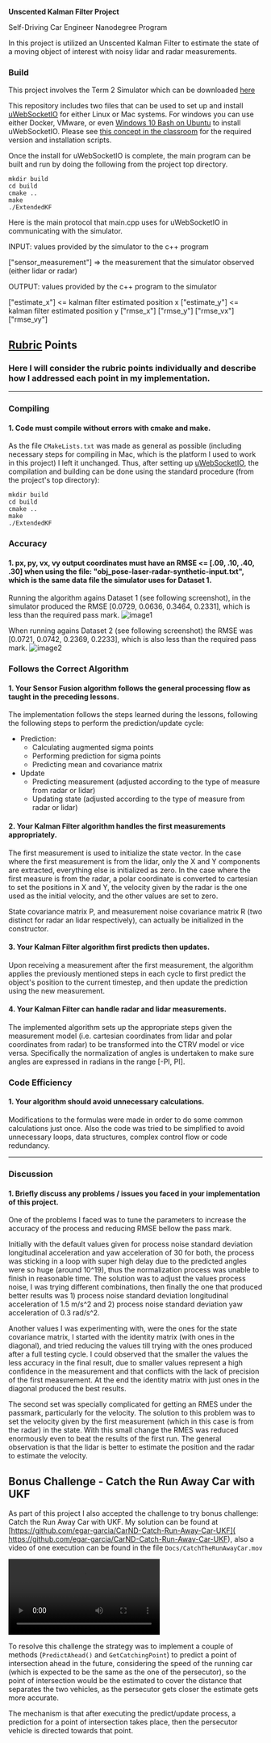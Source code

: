 **Unscented Kalman Filter Project**


Self-Driving Car Engineer Nanodegree Program

In this project is utilized an Unscented Kalman Filter to estimate the state of a moving object of interest with noisy lidar and radar measurements.

[//]: # (Image References)
[image1]: ./Docs/run_dataset1.png
[image2]: ./Docs/run_dataset2.png
[BonusChallengeVideo]: ./Docs/CatchTheRunAwayCar.mov

### Build

This project involves the Term 2 Simulator which can be downloaded [here](https://github.com/udacity/self-driving-car-sim/releases)

This repository includes two files that can be used to set up and install [uWebSocketIO](https://github.com/uWebSockets/uWebSockets) for either Linux or Mac systems. For windows you can use either Docker, VMware, or even [Windows 10 Bash on Ubuntu](https://www.howtogeek.com/249966/how-to-install-and-use-the-linux-bash-shell-on-windows-10/) to install uWebSocketIO. Please see [this concept in the classroom](https://classroom.udacity.com/nanodegrees/nd013/parts/40f38239-66b6-46ec-ae68-03afd8a601c8/modules/0949fca6-b379-42af-a919-ee50aa304e6a/lessons/f758c44c-5e40-4e01-93b5-1a82aa4e044f/concepts/16cf4a78-4fc7-49e1-8621-3450ca938b77) for the required version and installation scripts.

Once the install for uWebSocketIO is complete, the main program can be built and run by doing the following from the project top directory.

```
mkdir build
cd build
cmake ..
make
./ExtendedKF
```

Here is the main protocol that main.cpp uses for uWebSocketIO in communicating with the simulator.

INPUT: values provided by the simulator to the c++ program

["sensor_measurement"] => the measurement that the simulator observed (either lidar or radar)

OUTPUT: values provided by the c++ program to the simulator

["estimate_x"] <= kalman filter estimated position x ["estimate_y"] <= kalman filter estimated position y ["rmse_x"] ["rmse_y"] ["rmse_vx"] ["rmse_vy"]


## [Rubric](https://review.udacity.com/#!/rubrics/783/view) Points
### Here I will consider the rubric points individually and describe how I addressed each point in my implementation.  

---
### Compiling

#### 1. Code must compile without errors with cmake and make.

As the file ```CMakeLists.txt``` was made as general as possible (including necessary steps for compiling in Mac, which is the platform I used to work in this project) I left it unchanged. Thus, after setting up [uWebSocketIO](https://github.com/uWebSockets/uWebSockets), the compilation and building can be done using the standard procedure (from the project's top directory):

```
mkdir build
cd build
cmake ..
make
./ExtendedKF
```


### Accuracy

#### 1. px, py, vx, vy output coordinates must have an RMSE <= [.09, .10, .40, .30] when using the file: "obj_pose-laser-radar-synthetic-input.txt", which is the same data file the simulator uses for Dataset 1.

Running the algorithm agains Dataset 1 (see following screenshot), in the simulator produced the RMSE [0.0729, 0.0636, 0.3464, 0.2331], which is less than the required pass mark.
![image1]

When running agains Dataset 2 (see following screenshot) the RMSE was [0.0721, 0.0742, 0.2369, 0.2233], which is also less than the required pass mark.
![image2]


### Follows the Correct Algorithm

#### 1. Your Sensor Fusion algorithm follows the general processing flow as taught in the preceding lessons.

The implementation follows the steps learned during the lessons, following the following steps to perform the prediction/update cycle:

* Prediction:
  * Calculating augmented sigma points
  * Performing prediction for sigma points
  * Predicting mean and covariance matrix
* Update
  * Predicting measurement (adjusted according to the type of measure from radar or lidar)
  * Updating state  (adjusted according to the type of measure from radar or lidar)


#### 2. Your Kalman Filter algorithm handles the first measurements appropriately.

The first measurement is used to initialize the state vector. In the case where the first measurement is from the lidar, only the X and Y components are extracted, everything else is initialized as zero. In the case where the first measure is from the radar, a polar coordinate is converted to cartesian to set the positions in X and Y, the velocity given by the radar is the one used as the initial velocity, and the other values are set to zero.

State covariance matrix P, and measurement noise covariance matrix R (two distinct for radar an lidar respectively), can actually be initialized in the constructor.


#### 3. Your Kalman Filter algorithm first predicts then updates.

Upon receiving a measurement after the first measurement, the algorithm applies the previously mentioned steps in each cycle to first predict the object's position to the current timestep, and then update the prediction using the new measurement.


#### 4. Your Kalman Filter can handle radar and lidar measurements.

The implemented algorithm sets up the appropriate steps given the measurement model (i.e. cartesian coordinates from lidar and polar coordinates from radar) to be transformed into the CTRV model or vice versa. Specifically the normalization of angles is undertaken to make sure angles are expressed in radians in the range [-PI, PI].


### Code Efficiency

#### 1. Your algorithm should avoid unnecessary calculations.

Modifications to the formulas were made in order to do some common calculations just once. Also the code was tried to be simplified to avoid unnecessary loops, data structures, complex control flow or code redundancy.

---

### Discussion

#### 1. Briefly discuss any problems / issues you faced in your implementation of this project.

One of the problems I faced was to tune the parameters to increase the accuracy of the process and reducing RMSE bellow the pass mark.

Initially with the default values given for process noise standard deviation longitudinal acceleration and yaw acceleration of 30 for both, the process was sticking in a loop with super high delay due to the predicted angles were so huge (around 10^19), thus the normalization process was unable to finish in reasonable time. The solution was to adjust the values process noise, I was trying different combinations, then finally the one that produced better results was 1) process noise standard deviation longitudinal acceleration of 1.5 m/s^2 and 2) process noise standard deviation yaw acceleration of 0.3 rad/s^2.

Another values I was experimenting with, were the ones for the state covariance matrix, I started with the identity matrix (with ones in the diagonal), and tried reducing the values till trying with the ones produced after a full testing cycle. I could observed that the smaller the values the less accuracy in the final result, due to smaller values represent a high confidence in the measurement and that conflicts with the lack of precision of the first measurement. At the end the identity matrix with just ones in the diagonal produced the best results.

The second set was specially complicated for getting an RMES under the passmark, particularly for the velocity. The solution to this problem was to set the velocity given by the first measurement (which in this case is from the radar) in the state. With this small change the RMES was reduced enormously even to beat the results of the first run. The general observation is that the lidar is better to estimate the position and the radar to estimate the velocity.


## Bonus Challenge - Catch the Run Away Car with UKF

As part of this project I also accepted the challenge to try bonus challenge: Catch the Run Away Car with UKF. My solution can be found at [https://github.com/egar-garcia/CarND-Catch-Run-Away-Car-UKF]( https://github.com/egar-garcia/CarND-Catch-Run-Away-Car-UKF), also a video of one execution can be found in the file ```Docs/CatchTheRunAwayCar.mov```

![BonusChallengeVideo]

To resolve this challenge the strategy was to implement a couple of methods (```PredictAhead()``` and ```GetCatchingPoint```) to predict a point of intersection ahead in the future, considering the speed of the running car (which is expected to be the same as the one of the persecutor), so the point of intersection would be the estimated to cover the distance that separates the two vehicles, as the persecutor gets closer the estimate gets more accurate.

The mechanism is that after executing the predict/update process, a prediction for a point of intersection takes place, then the persecutor vehicle is directed towards that point.
